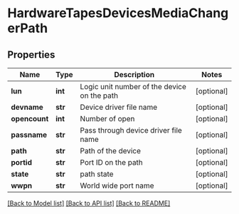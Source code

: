 # HardwareTapesDevicesMediaChangerPath

## Properties
Name | Type | Description | Notes
------------ | ------------- | ------------- | -------------
**lun** | **int** | Logic unit number of the device on the path | [optional] 
**devname** | **str** | Device driver file name | [optional] 
**opencount** | **int** | Number of open | [optional] 
**passname** | **str** | Pass through device driver file name | [optional] 
**path** | **str** | Path of the device | [optional] 
**portid** | **str** | Port ID on the path | [optional] 
**state** | **str** | path state | [optional] 
**wwpn** | **str** | World wide port name | [optional] 

[[Back to Model list]](../README.md#documentation-for-models) [[Back to API list]](../README.md#documentation-for-api-endpoints) [[Back to README]](../README.md)



